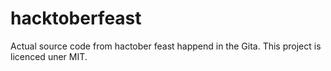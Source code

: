# hacktoberfeast
Actual source code from hactober feast happend in the Gita.
This project is licenced uner MIT.
